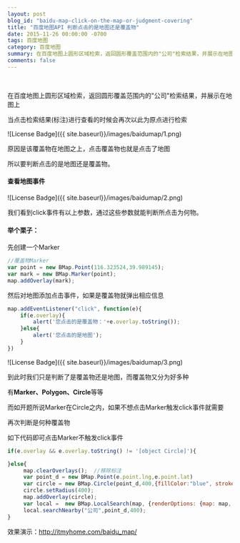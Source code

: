```yaml
---
layout: post
blog_id: "baidu-map-click-on-the-map-or-judgment-covering"
title: "百度地图API 判断点击的是地图还是覆盖物"
date: 2015-11-26 00:00:00 -0700
tags: 百度地图
category: 百度地图
summary: 在百度地图上圆形区域检索，返回圆形覆盖范围内的"公司"检索结果，并展示在地图上
comments: false
---
```

<br>

在百度地图上圆形区域检索，返回圆形覆盖范围内的"公司"检索结果，并展示在地图上

当点击检索结果(标注)进行查看的时候会再次以此为原点进行检索

![License Badge]({{ site.baseurl}}/images/baidumap/1.png)

原因是该覆盖物在地图之上，点击覆盖物也就是点击了地图

所以要判断点击的是地图还是覆盖物。

#### 查看地图事件

![License Badge]({{ site.baseurl}}/images/baidumap/2.png)

我们看到click事件有以上参数，通过这些参数就能判断所点击为何物。

#### 举个栗子：

先创建一个Marker

```js
//覆盖物Marker
var point = new BMap.Point(116.323524,39.989145);
var mark = new BMap.Marker(point);
map.addOverlay(mark);
```

然后对地图添加点击事件，如果是覆盖物就弹出相应信息

```js
map.addEventListener("click", function(e){ 
	if(e.overlay){
	    alert('您点击的是覆盖物：'+e.overlay.toString());   
	}else{
	    alert('您点击的是地图');
	}						    
})
```

![License Badge]({{ site.baseurl}}/images/baidumap/3.png)

到此时我们只是判断了是覆盖物还是地图，而覆盖物又分为好多种

有**Marker、Polygon、Circle**等等

而如开题所说Marker在Circle之内，如果不想点击Marker触发click事件就需要

再次判断是何种覆盖物

如下代码即可点击Marker不触发click事件

```js
if(e.overlay && e.overlay.toString() != '[object Circle]'){

}else{
     map.clearOverlays();  //移除标注
     var point_d = new BMap.Point(e.point.lng,e.point.lat)
     var circle = new BMap.Circle(point_d,400,{fillColor:"blue", strokeWeight: 1 ,fillOpacity: 0.3, strokeOpacity: 0.3});
     circle.setRadius(400);
     map.addOverlay(circle);
     var local =  new BMap.LocalSearch(map, {renderOptions: {map: map, autoViewport: false}});  
     local.searchNearby("公司",point_d,400);
}
```

效果演示：<a href="http://itmyhome.com/baidu_map/">http://itmyhome.com/baidu_map/</a>

<br>
